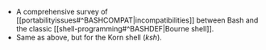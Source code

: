 - A comprehensive survey of [[portabilityissues#^BASHCOMPAT|incompatibilities]] between Bash and the classic [[shell-programming#^BASHDEF|Bourne shell]].
- Same as above, but for the Korn shell (_ksh_).
